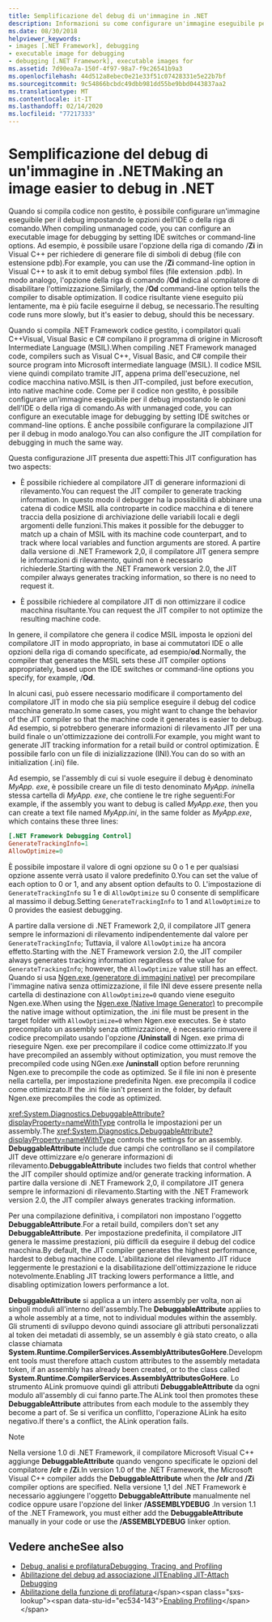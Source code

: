```yaml
---
title: Semplificazione del debug di un'immagine in .NET
description: Informazioni su come configurare un'immagine eseguibile per semplificare il debug usando i commutatori IDE e le opzioni della riga di comando.
ms.date: 08/30/2018
helpviewer_keywords:
- images [.NET Framework], debugging
- executable image for debugging
- debugging [.NET Framework], executable images for
ms.assetid: 7d90ea7a-150f-4f97-98a7-f9c26541b9a3
ms.openlocfilehash: 44d512a8ebec0e21e33f51c07428331e5e22b7bf
ms.sourcegitcommit: 9c54866bcbdc49dbb981dd55be9bbd0443837aa2
ms.translationtype: MT
ms.contentlocale: it-IT
ms.lasthandoff: 02/14/2020
ms.locfileid: "77217333"
---
```

# <a name="making-an-image-easier-to-debug-in-net"></a><span data-ttu-id="ec534-103">Semplificazione del debug di un'immagine in .NET</span><span class="sxs-lookup"><span data-stu-id="ec534-103">Making an image easier to debug in .NET</span></span>

<span data-ttu-id="ec534-104">Quando si compila codice non gestito, è possibile configurare un'immagine eseguibile per il debug impostando le opzioni dell'IDE o della riga di comando.</span><span class="sxs-lookup"><span data-stu-id="ec534-104">When compiling unmanaged code, you can configure an executable image for debugging by setting IDE switches or command-line options.</span></span> <span data-ttu-id="ec534-105">Ad esempio, è possibile usare l'opzione della riga di comando /**Zi** in Visual C++ per richiedere di generare file di simboli di debug (file con estensione pdb).</span><span class="sxs-lookup"><span data-stu-id="ec534-105">For example, you can use the /**Zi** command-line option in Visual C++ to ask it to emit debug symbol files (file extension .pdb).</span></span> <span data-ttu-id="ec534-106">In modo analogo, l'opzione della riga di comando /**Od** indica al compilatore di disabilitare l'ottimizzazione.</span><span class="sxs-lookup"><span data-stu-id="ec534-106">Similarly, the /**Od** command-line option tells the compiler to disable optimization.</span></span> <span data-ttu-id="ec534-107">Il codice risultante viene eseguito più lentamente, ma è più facile eseguirne il debug, se necessario.</span><span class="sxs-lookup"><span data-stu-id="ec534-107">The resulting code runs more slowly, but it's easier to debug, should this be necessary.</span></span>

<span data-ttu-id="ec534-108">Quando si compila .NET Framework codice gestito, i compilatori quali C++Visual, Visual Basic e C# compilano il programma di origine in Microsoft Intermediate Language (MSIL).</span><span class="sxs-lookup"><span data-stu-id="ec534-108">When compiling .NET Framework managed code, compilers such as Visual C++, Visual Basic, and C# compile their source program into Microsoft intermediate language (MSIL).</span></span> <span data-ttu-id="ec534-109">Il codice MSIL viene quindi compilato tramite JIT, appena prima dell'esecuzione, nel codice macchina nativo.</span><span class="sxs-lookup"><span data-stu-id="ec534-109">MSIL is then JIT-compiled, just before execution, into native machine code.</span></span> <span data-ttu-id="ec534-110">Come per il codice non gestito, è possibile configurare un'immagine eseguibile per il debug impostando le opzioni dell'IDE o della riga di comando.</span><span class="sxs-lookup"><span data-stu-id="ec534-110">As with unmanaged code, you can configure an executable image for debugging by setting IDE switches or command-line options.</span></span> <span data-ttu-id="ec534-111">È anche possibile configurare la compilazione JIT per il debug in modo analogo.</span><span class="sxs-lookup"><span data-stu-id="ec534-111">You can also configure the JIT compilation for debugging in much the same way.</span></span>

<span data-ttu-id="ec534-112">Questa configurazione JIT presenta due aspetti:</span><span class="sxs-lookup"><span data-stu-id="ec534-112">This JIT configuration has two aspects:</span></span>

- <span data-ttu-id="ec534-113">È possibile richiedere al compilatore JIT di generare informazioni di rilevamento.</span><span class="sxs-lookup"><span data-stu-id="ec534-113">You can request the JIT compiler to generate tracking information.</span></span> <span data-ttu-id="ec534-114">In questo modo il debugger ha la possibilità di abbinare una catena di codice MSIL alla controparte in codice macchina e di tenere traccia della posizione di archiviazione delle variabili locali e degli argomenti delle funzioni.</span><span class="sxs-lookup"><span data-stu-id="ec534-114">This makes it possible for the debugger to match up a chain of MSIL with its machine code counterpart, and to track where local variables and function arguments are stored.</span></span> <span data-ttu-id="ec534-115">A partire dalla versione di .NET Framework 2,0, il compilatore JIT genera sempre le informazioni di rilevamento, quindi non è necessario richiederle.</span><span class="sxs-lookup"><span data-stu-id="ec534-115">Starting with the .NET Framework version 2.0, the JIT compiler always generates tracking information, so there is no need to request it.</span></span>

- <span data-ttu-id="ec534-116">È possibile richiedere al compilatore JIT di non ottimizzare il codice macchina risultante.</span><span class="sxs-lookup"><span data-stu-id="ec534-116">You can request the JIT compiler to not optimize the resulting machine code.</span></span>

<span data-ttu-id="ec534-117">In genere, il compilatore che genera il codice MSIL imposta le opzioni del compilatore JIT in modo appropriato, in base ai commutatori IDE o alle opzioni della riga di comando specificate, ad esempio/**od**.</span><span class="sxs-lookup"><span data-stu-id="ec534-117">Normally, the compiler that generates the MSIL sets these JIT compiler options appropriately, based upon the IDE switches or command-line options you specify, for example, /**Od**.</span></span>

<span data-ttu-id="ec534-118">In alcuni casi, può essere necessario modificare il comportamento del compilatore JIT in modo che sia più semplice eseguire il debug del codice macchina generato.</span><span class="sxs-lookup"><span data-stu-id="ec534-118">In some cases, you might want to change the behavior of the JIT compiler so that the machine code it generates is easier to debug.</span></span> <span data-ttu-id="ec534-119">Ad esempio, si potrebbero generare informazioni di rilevamento JIT per una build finale o un'ottimizzazione dei controlli.</span><span class="sxs-lookup"><span data-stu-id="ec534-119">For example, you might want to generate JIT tracking information for a retail build or control optimization.</span></span> <span data-ttu-id="ec534-120">È possibile farlo con un file di inizializzazione (INI).</span><span class="sxs-lookup"><span data-stu-id="ec534-120">You can do so with an initialization (.ini) file.</span></span>

<span data-ttu-id="ec534-121">Ad esempio, se l'assembly di cui si vuole eseguire il debug è denominato *MyApp. exe*, è possibile creare un file di testo denominato *MyApp. ini*nella stessa cartella di *MyApp. exe*, che contiene le tre righe seguenti:</span><span class="sxs-lookup"><span data-stu-id="ec534-121">For example, if the assembly you want to debug is called *MyApp.exe*, then you can create a text file named *MyApp.ini*, in the same folder as *MyApp.exe*, which contains these three lines:</span></span>

```ini
[.NET Framework Debugging Control]
GenerateTrackingInfo=1
AllowOptimize=0
```

<span data-ttu-id="ec534-122">È possibile impostare il valore di ogni opzione su 0 o 1 e per qualsiasi opzione assente verrà usato il valore predefinito 0.</span><span class="sxs-lookup"><span data-stu-id="ec534-122">You can set the value of each option to 0 or 1, and any absent option defaults to 0.</span></span> <span data-ttu-id="ec534-123">L'impostazione di `GenerateTrackingInfo` su 1 e di `AllowOptimize` su 0 consente di semplificare al massimo il debug.</span><span class="sxs-lookup"><span data-stu-id="ec534-123">Setting `GenerateTrackingInfo` to 1 and `AllowOptimize` to 0 provides the easiest debugging.</span></span>

<span data-ttu-id="ec534-124">A partire dalla versione di .NET Framework 2,0, il compilatore JIT genera sempre le informazioni di rilevamento indipendentemente dal valore per `GenerateTrackingInfo`; Tuttavia, il valore `AllowOptimize` ha ancora effetto.</span><span class="sxs-lookup"><span data-stu-id="ec534-124">Starting with the .NET Framework version 2.0, the JIT compiler always generates tracking information regardless of the value for `GenerateTrackingInfo`; however, the `AllowOptimize` value still has an effect.</span></span> <span data-ttu-id="ec534-125">Quando si usa [Ngen.exe (generatore di immagini native)](../tools/ngen-exe-native-image-generator.md) per precompilare l'immagine nativa senza ottimizzazione, il file INI deve essere presente nella cartella di destinazione con `AllowOptimize=0` quando viene eseguito Ngen.exe.</span><span class="sxs-lookup"><span data-stu-id="ec534-125">When using the [Ngen.exe (Native Image Generator)](../tools/ngen-exe-native-image-generator.md) to precompile the native image without optimization, the .ini file must be present in the target folder with `AllowOptimize=0` when Ngen.exe executes.</span></span> <span data-ttu-id="ec534-126">Se è stato precompilato un assembly senza ottimizzazione, è necessario rimuovere il codice precompilato usando l'opzione **/Uninstall** di Ngen. exe prima di rieseguire Ngen. exe per precompilare il codice come ottimizzato.</span><span class="sxs-lookup"><span data-stu-id="ec534-126">If you have precompiled an assembly without optimization, you must remove the precompiled code using NGen.exe **/uninstall** option before rerunning Ngen.exe to precompile the code as optimized.</span></span> <span data-ttu-id="ec534-127">Se il file ini non è presente nella cartella, per impostazione predefinita Ngen. exe precompila il codice come ottimizzato.</span><span class="sxs-lookup"><span data-stu-id="ec534-127">If the .ini file isn't present in the folder, by default Ngen.exe precompiles the code as optimized.</span></span>

<span data-ttu-id="ec534-128"><xref:System.Diagnostics.DebuggableAttribute?displayProperty=nameWithType> controlla le impostazioni per un assembly.</span><span class="sxs-lookup"><span data-stu-id="ec534-128">The <xref:System.Diagnostics.DebuggableAttribute?displayProperty=nameWithType> controls the settings for an assembly.</span></span> <span data-ttu-id="ec534-129">**DebuggableAttribute** include due campi che controllano se il compilatore JIT deve ottimizzare e/o generare informazioni di rilevamento.</span><span class="sxs-lookup"><span data-stu-id="ec534-129">**DebuggableAttribute** includes two fields that control whether the JIT compiler should optimize and/or generate tracking information.</span></span> <span data-ttu-id="ec534-130">A partire dalla versione di .NET Framework 2,0, il compilatore JIT genera sempre le informazioni di rilevamento.</span><span class="sxs-lookup"><span data-stu-id="ec534-130">Starting with the .NET Framework version 2.0, the JIT compiler always generates tracking information.</span></span>

<span data-ttu-id="ec534-131">Per una compilazione definitiva, i compilatori non impostano l'oggetto **DebuggableAttribute**.</span><span class="sxs-lookup"><span data-stu-id="ec534-131">For a retail build, compilers don't set any **DebuggableAttribute**.</span></span> <span data-ttu-id="ec534-132">Per impostazione predefinita, il compilatore JIT genera le massime prestazioni, più difficili da eseguire il debug del codice macchina.</span><span class="sxs-lookup"><span data-stu-id="ec534-132">By default, the JIT compiler generates the highest performance, hardest to debug machine code.</span></span> <span data-ttu-id="ec534-133">L'abilitazione del rilevamento JIT riduce leggermente le prestazioni e la disabilitazione dell'ottimizzazione le riduce notevolmente.</span><span class="sxs-lookup"><span data-stu-id="ec534-133">Enabling JIT tracking lowers performance a little, and disabling optimization lowers performance a lot.</span></span>

<span data-ttu-id="ec534-134">**DebuggableAttribute** si applica a un intero assembly per volta, non ai singoli moduli all'interno dell'assembly.</span><span class="sxs-lookup"><span data-stu-id="ec534-134">The **DebuggableAttribute** applies to a whole assembly at a time, not to individual modules within the assembly.</span></span> <span data-ttu-id="ec534-135">Gli strumenti di sviluppo devono quindi associare gli attributi personalizzati al token dei metadati di assembly, se un assembly è già stato creato, o alla classe chiamata **System.Runtime.CompilerServices.AssemblyAttributesGoHere**.</span><span class="sxs-lookup"><span data-stu-id="ec534-135">Development tools must therefore attach custom attributes to the assembly metadata token, if an assembly has already been created, or to the class called **System.Runtime.CompilerServices.AssemblyAttributesGoHere**.</span></span> <span data-ttu-id="ec534-136">Lo strumento ALink promuove quindi gli attributi **DebuggableAttribute** da ogni modulo all'assembly di cui fanno parte.</span><span class="sxs-lookup"><span data-stu-id="ec534-136">The ALink tool then promotes these **DebuggableAttribute** attributes from each module to the assembly they become a part of.</span></span> <span data-ttu-id="ec534-137">Se si verifica un conflitto, l'operazione ALink ha esito negativo.</span><span class="sxs-lookup"><span data-stu-id="ec534-137">If there's a conflict, the ALink operation fails.</span></span>

> [!NOTE]
> <span data-ttu-id="ec534-138">Nella versione 1.0 di .NET Framework, il compilatore Microsoft Visual C++ aggiunge **DebuggableAttribute** quando vengono specificate le opzioni del compilatore **/clr** e **/Zi**.</span><span class="sxs-lookup"><span data-stu-id="ec534-138">In version 1.0 of the .NET Framework, the Microsoft Visual C++ compiler adds the **DebuggableAttribute** when the **/clr** and **/Zi** compiler options are specified.</span></span> <span data-ttu-id="ec534-139">Nella versione 1,1 del .NET Framework è necessario aggiungere l'oggetto **DebuggableAttribute** manualmente nel codice oppure usare l'opzione del linker **/ASSEMBLYDEBUG** .</span><span class="sxs-lookup"><span data-stu-id="ec534-139">In version 1.1 of the .NET Framework, you must either add the **DebuggableAttribute** manually in your code or use the **/ASSEMBLYDEBUG** linker option.</span></span>

## <a name="see-also"></a><span data-ttu-id="ec534-140">Vedere anche</span><span class="sxs-lookup"><span data-stu-id="ec534-140">See also</span></span>

- [<span data-ttu-id="ec534-141">Debug, analisi e profilatura</span><span class="sxs-lookup"><span data-stu-id="ec534-141">Debugging, Tracing, and Profiling</span></span>](index.md)
- [<span data-ttu-id="ec534-142">Abilitazione del debug ad associazione JIT</span><span class="sxs-lookup"><span data-stu-id="ec534-142">Enabling JIT-Attach Debugging</span></span>](enabling-jit-attach-debugging.md)
- <span data-ttu-id="ec534-143">[Abilitazione della funzione di profilatura](https://docs.microsoft.com/previous-versions/dotnet/netframework-4.0/s5ec0es1(v=vs.100))</span><span class="sxs-lookup"><span data-stu-id="ec534-143">[Enabling Profiling](https://docs.microsoft.com/previous-versions/dotnet/netframework-4.0/s5ec0es1(v=vs.100))</span></span>
